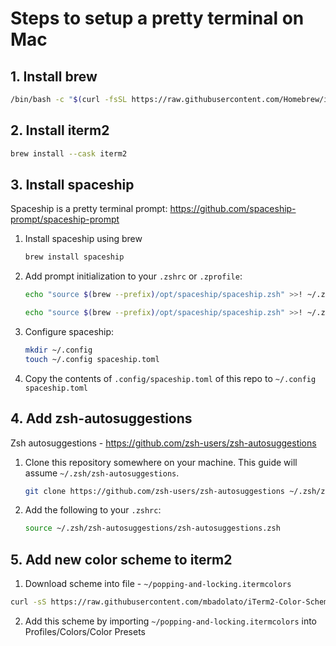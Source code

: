 # Steps to setup a pretty terminal on Mac

## 1. Install brew
```sh
/bin/bash -c "$(curl -fsSL https://raw.githubusercontent.com/Homebrew/install/HEAD/install.sh)"
```

## 2. Install iterm2

```sh
brew install --cask iterm2
```

## 3. Install spaceship
Spaceship is a pretty terminal prompt: https://github.com/spaceship-prompt/spaceship-prompt

1. Install spaceship using brew

    ```sh
    brew install spaceship
    ```

2. Add prompt initialization to your `.zshrc` or `.zprofile`:

    ```sh
    echo "source $(brew --prefix)/opt/spaceship/spaceship.zsh" >>! ~/.zshrc
    ```
    
    ```sh
    echo "source $(brew --prefix)/opt/spaceship/spaceship.zsh" >>! ~/.zprofile
    ```

3. Configure spaceship:

    ```sh
    mkdir ~/.config
    touch ~/.config spaceship.toml
    ```

4. Copy the contents of `.config/spaceship.toml` of this repo to `~/.config spaceship.toml`

## 4. Add zsh-autosuggestions
Zsh autosuggestions - https://github.com/zsh-users/zsh-autosuggestions

1. Clone this repository somewhere on your machine. This guide will assume `~/.zsh/zsh-autosuggestions`.

    ```sh
    git clone https://github.com/zsh-users/zsh-autosuggestions ~/.zsh/zsh-autosuggestions
    ```

2. Add the following to your `.zshrc`:

    ```sh
    source ~/.zsh/zsh-autosuggestions/zsh-autosuggestions.zsh
    ```

## 5. Add new color scheme to iterm2

1. Download scheme into file - `~/popping-and-locking.itermcolors`

```sh
curl -sS https://raw.githubusercontent.com/mbadolato/iTerm2-Color-Schemes/master/schemes/Popping%20and%20Locking.itermcolors > ~/popping-and-locking.itermcolors
```

2. Add this scheme by importing `~/popping-and-locking.itermcolors` into Profiles/Colors/Color Presets
